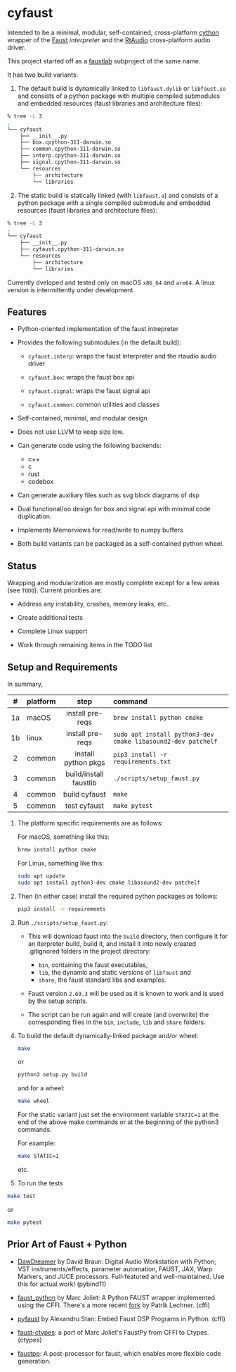 # cyfaust

Intended to be a minimal, modular, self-contained, cross-platform [cython](https://github.com/cython/cython) wrapper of the [Faust](https://github.com/grame-cncm/faust) *interpreter* and the [RtAudio](https://github.com/thestk/rtaudio) cross-platform audio driver.

This project started off as a [faustlab](https://github.com/shakfu/faustlab) subproject of the same name.

It has two build variants:

1. The default build is dynamically linked to `libfaust.dylib` or `libfaust.so` and consists of a python package with multiple compiled submodules and embedded resources (faust libraries and architecture files):

```bash
% tree -L 3
.
└── cyfaust
    ├── __init__.py
    ├── box.cpython-311-darwin.so
    ├── common.cpython-311-darwin.so
    ├── interp.cpython-311-darwin.so
    ├── signal.cpython-311-darwin.so
    └── resources
        ├── architecture
        └── libraries
```

2. The static build is statically linked (with `libfaust.a`) and consists of a python package with a single compiled submodule and embedded resources (faust libraries and architecture files):

```bash
% tree -L 3
.
└── cyfaust
    ├── __init__.py
    ├── cyfaust.cpython-311-darwin.so
    └── resources
        ├── architecture
        └── libraries
```

Currently dveloped and tested only on macOS `x86_64` and `arm64`. A linux version is intermittently under development.


## Features

- Python-oriented implementation of the faust intrepreter

- Provides the following submodules (in the default build):

    - `cyfaust.interp`: wraps the faust interpreter and the rtaudio audio driver

    - `cyfaust.box`: wraps the faust box api

    - `cyfaust.signal`: wraps the faust signal api

    - `cyfaust.common`: common utilities and classes

- Self-contained, minimal, and modular design

- Does not use LLVM to keep size low.

- Can generate code using the following backends:

     - c++
     - c
     - rust
     - codebox

- Can generate auxiliary files such as svg block diagrams of dsp

- Dual functional/oo design for box and signal api with minimal code duplication.

- Implements Memorviews for read/write to numpy buffers

- Both build variants can be packaged as a self-contained python wheel.


## Status

Wrapping and modularization are mostly complete except for a few areas (see `TODO`). Current priorities are:

- Address any instability, crashes, memory leaks, etc..

- Create additional tests

- Complete Linux support

- Work through remaining items in the TODO list



## Setup and Requirements

In summary,

| #  | platform | step                    | command                                                      |
|:--:|:-------- | :----------------------:|:-------------------------------------------------------------|
| 1a | macOS    | install pre-reqs        | `brew install python cmake`                                  |
| 1b | linux    | install pre-reqs        | `sudo apt install python3-dev cmake libasound2-dev patchelf` |
| 2  | common   | install python pkgs     | `pip3 install -r requirements.txt`                           |
| 3  | common   | build/install faustlib  | `./scripts/setup_faust.py`                                   |
| 4  | common   | build cyfaust           | `make`                                                       |
| 5  | common   | test cyfaust            | `make pytest`    


1. The platform specific requirements are as follows:

    For macOS, something like this:

    ```bash
    brew install python cmake
    ```

    For Linux, something like this:

    ```bash
    sudo apt update
    sudo apt install python3-dev cmake libasound2-dev patchelf
    ```


2. Then (in either case) install the required python packages as follows:

    ```bash
    pip3 install -r requirements
    ```


3. Run `./scripts/setup_faust.py`:

    - This will download faust into the `build` directory, then configure it for an iterpreter build, build it, and install it into newly created .gitignored folders in the project directory: 

        - `bin`, containing the faust executables, 
        - `lib`, the dynamic and static versions of `libfaust` and 
        - `share`, the faust standard libs and examples.

    - Faust version `2.69.3` will be used as it is known to work and is used by the setup scripts.

    - The script can be run again and will create (and overwrite) the corresponding files in the `bin`, `include`, `lib` and `share` folders.


4. To build the default dynamically-linked package and/or wheel:
    

    ```bash
    make
    ```

    or 

    ```bash
    python3 setup.py build
    ```
     
    and for a wheel:

    ```bash
    make wheel
    ```

    For the static variant just set the environment variable `STATIC=1` at the end of the above make commands or at the beginning of the python3 commands. 

    For example:

    ```bash
    make STATIC=1
    ```

    etc.

5. To run the tests

```bash
make test
```

or 


```bash
make pytest
```


## Prior Art of Faust + Python

- [DawDreamer](https://github.com/DBraun/DawDreamer) by David Braun: Digital Audio Workstation with Python; VST instruments/effects, parameter automation, FAUST, JAX, Warp Markers, and JUCE processors. Full-featured and well-maintained. Use this for actual work! (pybind11)

- [faust_python](https://github.com/marcecj/faust_python) by Marc Joliet: A Python FAUST wrapper implemented using the CFFI. There's a more recent [fork](https://github.com/hrtlacek/faust_python]) by Patrik Lechner. (cffi)

- [pyfaust](https://github.com/amstan/pyfaust) by Alexandru Stan: Embed Faust DSP Programs in Python. (cffi)

- [faust-ctypes](https://gitlab.com/adud2/faust-ctypes): a port of Marc Joliet's FaustPy from CFFI to Ctypes. (ctypes)

- [faustpp](https://github.com/jpcima/faustpp): A post-processor for faust, which enables more flexible code generation.

